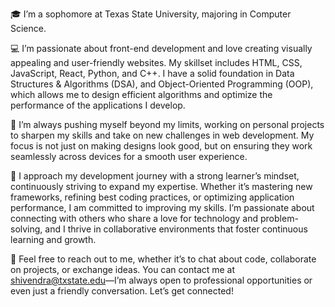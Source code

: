 🎓 I’m a sophomore at Texas State University, majoring in Computer Science.

💻 I’m passionate about front-end development and love creating visually appealing and user-friendly websites. My skillset includes HTML, CSS, JavaScript, React, Python, and C++. I have a solid foundation in Data Structures & Algorithms (DSA), and Object-Oriented Programming (OOP), which allows me to design efficient algorithms and optimize the performance of the applications I develop.

🔨 I’m always pushing myself beyond my limits, working on personal projects to sharpen my skills and take on new challenges in web development. My focus is not just on making designs look good, but on ensuring they work seamlessly across devices for a smooth user experience.

🌱 I approach my development journey with a strong learner’s mindset, continuously striving to expand my expertise. Whether it’s mastering new frameworks, refining best coding practices, or optimizing application performance, I am committed to improving my skills. I’m passionate about connecting with others who share a love for technology and problem-solving, and I thrive in collaborative environments that foster continuous learning and growth.

💬 Feel free to reach out to me, whether it’s to chat about code, collaborate on projects, or exchange ideas. You can contact me at shivendra@txstate.edu—I’m always open to professional opportunities or even just a friendly conversation. Let’s get connected!
